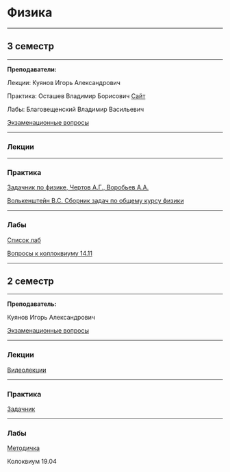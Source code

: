 # Физика

____________
## 3 семестр
___________
**Преподаватели:**

Лекции: Куянов Игорь Александрович

Практика: Осташев Владимир Борисович [Сайт](http://ostashevvb.spb.ru/)

Лабы: Благовещенский Владимир Васильевич

[Экзаменационные вопросы]()
_________
### Лекции
_________
### Практика

[Задачник по физике, Чертов А.Г., Воробьев А.А. ](../Files/Physics/Задачник%20по%20физике_Чертов%20А.Г%2C%20Воробьев%20А.А_2001%207-е%20изд%20-640с.pdf)

[Волькенштейн В.С. Сборник задач по общему курсу физики](../Files/Physics/Волькенштейн%20В.С.%20Сборник%20задач%20по%20общему%20курсу%20физики.pdf)
_________
### Лабы

[Список лаб](../Files/Physics/Список_лаб.jpg)

[Вопросы к коллоквиуму 14.11](../Files/Physics/Оптика_колоквиум.pdf)
____________
## 2 семестр
___________
**Преподаватель:**

Куянов Игорь Александрович

[Экзаменационные вопросы](../Files/Physics/upload_2022_06_07_10_03_16_196.jpg)
_________
### Лекции

[Видеолекции](https://m.vk.com/id594767962) 
_________
### Практика
[Задачник](../Files/Physics/Задачник%20по%20физике_Чертов%20А.Г%2C%20Воробьев%20А.А_2001%207-е%20изд%20-640с.pdf)

_________
### Лабы

[Методичка](../Files/Physics/LabyPoFizike_compressed.pdf)

Колоквиум 19.04
